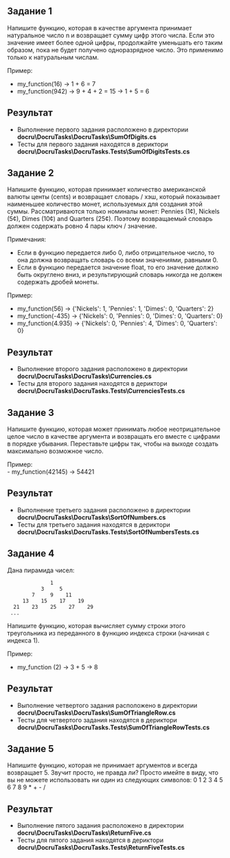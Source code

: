 ## Задание 1
Напишите функцию, которая в качестве аргумента принимает натуральное число n и возвращает сумму цифр этого числа. Если это значение имеет более одной цифры, продолжайте уменьшать его таким образом, пока не будет получено одноразрядное число. Это применимо только к натуральным числам. 

  Пример: 	
  - my_function(16)  ->  1 + 6 = 7
  -	my_function(942) ->  9 + 4 + 2 = 15  -> 1 + 5 = 6
## Результат 
- Выполнение первого задания расположено в директории **docru\DocruTasks\DocruTasks\SumOfDigits.cs**
- Тесты для первого задания находятся в дериктори **docru\DocruTasks\DocruTasks.Tests\SumOfDigitsTests.cs**
##
## Задание 2
Напишите функцию, которая принимает количество американской валюты центы (cents) и возвращает словарь / хэш, который показывает наименьшее количество монет, используемых для создания этой суммы. Рассматриваются только номиналы монет: Pennies (1¢), Nickels (5¢), Dimes (10¢) and Quarters (25¢). Поэтому возвращаемый словарь должен содержать ровно 4 пары ключ / значение.

  Примечания:
  - Если в функцию передается либо 0, либо отрицательное число, то она должна возвращать словарь со всеми значениями, равными 0.
  - Если в функцию передается значение float, то его значение должно быть округлено вниз, и результирующий словарь никогда не должен содержать дробей монеты. 
 
   Пример: 
   - my_function(56)  -> {'Nickels': 1, 'Pennies': 1, 'Dimes': 0, 'Quarters': 2}
   - my_function(-435) -> {'Nickels': 0, 'Pennies': 0, 'Dimes': 0, 'Quarters': 0}
   - my_function(4.935) -> {'Nickels': 0, 'Pennies': 4, 'Dimes': 0, 'Quarters': 0}
## Результат 
- Выполнение второго задания расположено в директории **docru\DocruTasks\DocruTasks\Currencies.cs**
- Тесты для второго задания находятся в дериктори **docru\DocruTasks\DocruTasks.Tests\CurrenciesTests.cs**
##
## Задание 3
Напишите функцию, которая может принимать любое неотрицательное целое число в качестве аргумента и возвращать его вместе с цифрами в порядке убывания. Переставьте цифры так, чтобы на выходе создать максимально возможное число.

  Пример: 	
    - my_function(42145) -> 54421
## Результат
- Выполнение третьего задания расположено в директории **docru\DocruTasks\DocruTasks\SortOfNumbers.cs**
- Тесты для третьего задания находятся в дериктори **docru\DocruTasks\DocruTasks.Tests\SortOfNumbersTests.cs**
##
## Задание 4
Дана пирамида чисел:

                  1
               3     5
            7     9    11
         13    15    17    19
      21    23    25    27    29
     ...
Напишите функцию, которая вычисляет сумму строки этого треугольника из переданного в функцию индекса строки (начиная с индекса 1).

  Пример: 	
  - my_function (2) -> 3 + 5 -> 8
## Результат
- Выполнение четвертого задания расположено в директории **docru\DocruTasks\DocruTasks\SumOfTriangleRow.cs**
- Тесты для четвертого задания находятся в дериктори **docru\DocruTasks\DocruTasks.Tests\SumOfTriangleRowTests.cs**
##
## Задание 5
Напишите функцию, которая не принимает аргументов и всегда возвращает 5. Звучит просто, не правда ли? Просто имейте в виду, что вы не можете использовать ни один из следующих символов: 
0 1 2 3 4 5 6 7 8 9 * + - /
## Результат
- Выполнение пятого задания расположено в директории **docru\DocruTasks\DocruTasks\ReturnFive.cs**
- Тесты для пятого задания находятся в дериктори **docru\DocruTasks\DocruTasks.Tests\ReturnFiveTests.cs**
##
